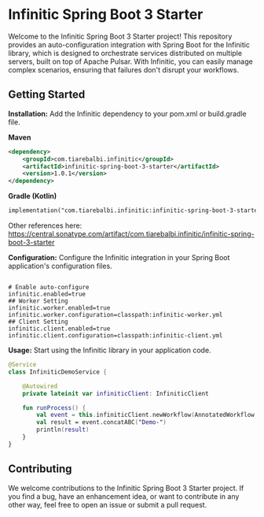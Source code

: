 # Infinitic Spring Boot 3 Starter

Welcome to the Infinitic Spring Boot 3 Starter project! This repository provides an auto-configuration integration with
Spring Boot for the Infinitic library, which is designed to orchestrate services distributed on multiple servers, built
on top of Apache Pulsar. With Infinitic, you can easily manage complex scenarios, ensuring that failures don't disrupt
your workflows.

## Getting Started

**Installation:** Add the Infinitic dependency to your pom.xml or build.gradle file.

**Maven**
```xml
<dependency>
    <groupId>com.tiarebalbi.infinitic</groupId>
    <artifactId>infinitic-spring-boot-3-starter</artifactId>
    <version>1.0.1</version>
</dependency>
```

**Gradle (Kotlin)**
```xml
implementation("com.tiarebalbi.infinitic:infinitic-spring-boot-3-starter:1.0.1")
```

Other references here: 
https://central.sonatype.com/artifact/com.tiarebalbi.infinitic/infinitic-spring-boot-3-starter


**Configuration:** Configure the Infinitic integration in your Spring Boot application's configuration files.

```properties

# Enable auto-configure
infinitic.enabled=true
## Worker Setting
infinitic.worker.enabled=true
infinitic.worker.configuration=classpath:infinitic-worker.yml
## Client Setting
infinitic.client.enabled=true
infinitic.client.configuration=classpath:infinitic-client.yml
```

**Usage:** Start using the Infinitic library in your application code.

```kotlin
@Service
class InfiniticDemoService {

    @Autowired
    private lateinit var infiniticClient: InfiniticClient

    fun runProcess() {
        val event = this.infiniticClient.newWorkflow(AnnotatedWorkflow::class.java)
        val result = event.concatABC("Demo-")
        println(result)
    }
}
```

## Contributing

We welcome contributions to the Infinitic Spring Boot 3 Starter project. If you find a bug, have an enhancement idea, or
want to contribute in any other way, feel free to open an issue or submit a pull request.

